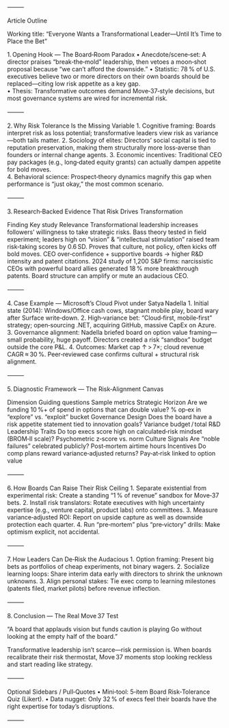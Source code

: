 
⸻

Article Outline

Working title: “Everyone Wants a Transformational Leader—Until It’s Time to Place the Bet”

1. Opening Hook — The Board‑Room Paradox
	•	Anecdote/scene‑set: A director praises “break‑the‑mold” leadership, then vetoes a moon‑shot proposal because “we can’t afford the downside.”
	•	​Statistic: 78 % of U.S. executives believe two or more directors on their own boards should be replaced—citing low risk appetite as a key gap.  
	•	​Thesis: Transformative outcomes demand Move‑37‑style decisions, but most governance systems are wired for incremental risk.

⸻

2. Why Risk Tolerance Is the Missing Variable
	1.	Cognitive framing: Boards interpret risk as loss potential; transformative leaders view risk as variance—both tails matter.
	2.	Sociology of elites: Directors’ social capital is tied to reputation preservation, making them structurally more loss‑averse than founders or internal change agents.
	3.	Economic incentives: Traditional CEO pay packages (e.g., long‑dated equity grants) can actually dampen appetite for bold moves.  
	4.	Behavioral science: Prospect‑theory dynamics magnify this gap when performance is “just okay,” the most common scenario.

⸻

3. Research‑Backed Evidence That Risk Drives Transformation

Finding	Key study	Relevance
Transformational leadership increases followers’ willingness to take strategic risks.	Bass theory tested in field experiment; leaders high on “vision” & “intellectual stimulation” raised team risk‑taking scores by 0.6 SD.  	Proves that culture, not policy, often kicks off bold moves.
CEO over‑confidence + supportive boards → higher R&D intensity and patent citations.	2024 study of 1,200 S&P firms: narcissistic CEOs with powerful board allies generated 18 % more breakthrough patents.  	Board structure can amplify or mute an audacious CEO.


⸻

4. Case Example — Microsoft’s Cloud Pivot under Satya Nadella
	1.	Initial state (2014): Windows/Office cash cows, stagnant mobile play, board wary after Surface write‑down.
	2.	High‑variance bet: “Cloud‑first, mobile‑first” strategy; open‑sourcing .NET, acquiring GitHub, massive CapEx on Azure.
	3.	Governance alignment: Nadella briefed board on option value framing—small probability, huge payoff. Directors created a risk “sandbox” budget outside the core P&L.
	4.	Outcomes: Market cap ↑ > 7×; cloud revenue CAGR ≈ 30 %. Peer‑reviewed case confirms cultural + structural risk alignment.  

⸻

5. Diagnostic Framework — The Risk‑Alignment Canvas

Dimension	Guiding questions	Sample metrics
Strategic Horizon	Are we funding 10 %+ of spend in options that can double value?	% op‑ex in “explore” vs. “exploit” bucket
Governance Design	Does the board have a risk appetite statement tied to innovation goals?	Variance budget / total R&D
Leadership Traits	Do top execs score high on calculated‑risk mindset (BROM‑II scale)?	Psychometric z‑score vs. norm
Culture Signals	Are “noble failures” celebrated publicly?	Post‑mortem airtime hours
Incentives	Do comp plans reward variance‑adjusted returns?	Pay‑at‑risk linked to option value


⸻

6. How Boards Can Raise Their Risk Ceiling
	1.	Separate existential from experimental risk: Create a standing “1 % of revenue” sandbox for Move‑37 bets.
	2.	Install risk translators: Rotate executives with high uncertainty expertise (e.g., venture capital, product labs) onto committees.
	3.	Measure variance‑adjusted ROI: Report on upside capture as well as downside protection each quarter.
	4.	Run “pre‑mortem” plus “pre‑victory” drills: Make optimism explicit, not accidental.

⸻

7. How Leaders Can De‑Risk the Audacious
	1.	Option framing: Present big bets as portfolios of cheap experiments, not binary wagers.
	2.	Socialize learning loops: Share interim data early with directors to shrink the unknown unknowns.
	3.	Align personal stakes: Tie exec comp to learning milestones (patents filed, market pilots) before revenue inflection.

⸻

8. Conclusion — The Real Move 37 Test

“A board that applauds vision but funds caution is playing Go without looking at the empty half of the board.”

Transformative leadership isn’t scarce—risk permission is. When boards recalibrate their risk thermostat, Move 37 moments stop looking reckless and start reading like strategy.

⸻

Optional Sidebars / Pull‑Quotes
	•	Mini‑tool: 5‑item Board Risk‑Tolerance Quiz (Likert).
	•	Data nugget: Only 32 % of execs feel their boards have the right expertise for today’s disruptions.  

⸻
